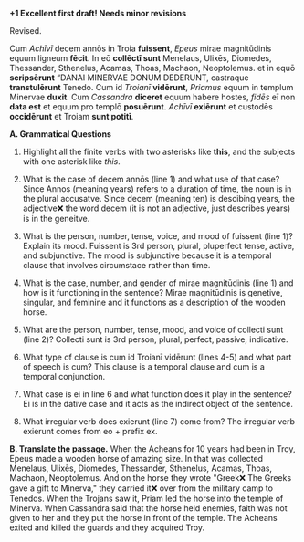 **+1 Excellent first draft! Needs minor revisions**


Revised.

Cum *Achīvī* decem annōs in Troia **fuissent**, *Epeus* mirae magnitūdinis equum ligneum **fēcit**. 
In eō **collēctī sunt** Menelaus, Ulixēs, Diomedes, Thessander, Sthenelus, Acamas, Thoas, Machaon, Neoptolemus. 
et in equō **scripsērunt** “DANAI MINERVAE DONUM DEDERUNT, castraque **transtulērunt** Tenedo. 
Cum id *Troianī* **vidērunt**, *Priamus* equum in templum Minervae **duxit**. 
Cum *Cassandra* **diceret** equum habere hostes, *fidēs* eī non **data est** et equum pro templō **posuērunt**. 
*Achīvī* **exiērunt** et custodēs **occidērunt** et Troiam **sunt potitī**.

**A. Grammatical Questions**
1. Highlight all the finite verbs with two asterisks like **this**, and the subjects with one asterisk like *this*.

2. What is the case of decem annōs (line 1) and what use of that case?
Since Annos (meaning years) refers to a duration of time, the noun is in the plural accusatve. Since decem (meaning ten) is descibing years, the adjective❌ the word decem (it is not an adjective, just describes years) is in the geneitve. 
3. What is the person, number, tense, voice, and mood of fuissent (line 1)? Explain its mood.
Fuissent is 3rd person, plural, pluperfect tense, active, and subjunctive. The mood is subjunctive because it is a temporal clause that involves circumstace rather than time. 
4. What is the case, number, and gender of mirae magnitūdinis (line 1) and how is it functioning in the sentence?
Mirae magnitūdinis is genetive, singular, and feminine and it functions as a description of the wooden horse. 
5. What are the person, number, tense, mood, and voice of collecti sunt (line 2)?
Collecti sunt is 3rd person, plural, perfect, passive, indicative. 
6. What type of clause is cum id Troianī vidērunt (lines 4-5) and what part of speech is cum?
This clause is a temporal clause and cum is a temporal conjunction. 
7. What case is ei in line 6 and what function does it play in the sentence?
Ei is in the dative case and it acts as the indirect object of the sentence. 
8. What irregular verb does exierunt (line 7) come from?
The irregular verb exierunt comes from eo + prefix ex. 


**B. Translate the passage.**
When the Acheans for 10 years had been in Troy, Epeus made a wooden horse of amazing size. 
In that was collected Menelaus, Ulixēs, Diomedes, Thessander, Sthenelus, Acamas, Thoas, Machaon, Neoptolemus.
And on the horse they wrote "Greek❌ The Greeks gave a gift to Minerva," they carried it❌ over from the military camp to Tenedos.
When the Trojans saw it, Priam led the horse into the temple of Minerva. 
When Cassandra said that the horse held enemies, faith was not given to her and they put the horse in front of the temple. 
The Acheans exited and killed the guards and they acquired Troy. 
